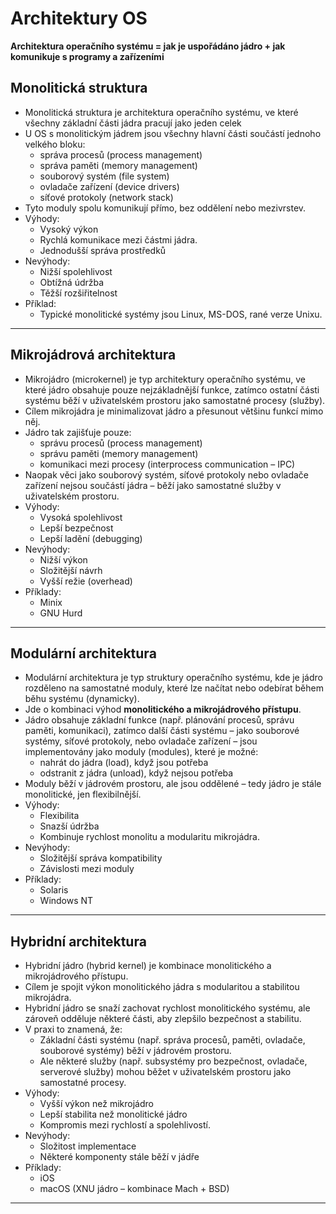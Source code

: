 # Architektury OS

**Architektura operačního systému = jak je uspořádáno jádro + jak komunikuje s programy a zařízeními**

## Monolitická struktura

- Monolitická struktura je architektura operačního systému, ve které všechny základní části jádra pracují jako jeden celek
- U OS s monolitickým jádrem jsou všechny hlavní části součástí jednoho velkého bloku:
  - správa procesů (process management)
  - správa paměti (memory management)
  - souborový systém (file system)
  - ovladače zařízení (device drivers)
  - síťové protokoly (network stack)
- Tyto moduly spolu komunikují přímo, bez oddělení nebo mezivrstev.
- Výhody:
  - Vysoký výkon
  - Rychlá komunikace mezi částmi jádra.
  - Jednodušší správa prostředků
- Nevýhody:
  - Nižší spolehlivost
  - Obtížná údržba
  - Těžší rozšiřitelnost
- Příklad:
  - Typické monolitické systémy jsou Linux, MS-DOS, rané verze Unixu.   

---

## Mikrojádrová architektura

- Mikrojádro (microkernel) je typ architektury operačního systému, ve které jádro obsahuje pouze nejzákladnější funkce, zatímco ostatní části systému běží v uživatelském prostoru jako samostatné procesy (služby).
- Cílem mikrojádra je minimalizovat jádro a přesunout většinu funkcí mimo něj.
- Jádro tak zajišťuje pouze:
  - správu procesů (process management)
  - správu paměti (memory management)
  - komunikaci mezi procesy (interprocess communication – IPC)
- Naopak věci jako souborový systém, síťové protokoly nebo ovladače zařízení nejsou součástí jádra – běží jako samostatné služby v uživatelském prostoru.
- Výhody:
  - Vysoká spolehlivost
  - Lepší bezpečnost
  - Lepší ladění (debugging)
- Nevýhody:
  - Nižší výkon
  - Složitější návrh
  - Vyšší režie (overhead)
- Příklady:
  - Minix
  - GNU Hurd

---

## Modulární architektura

- Modulární architektura je typ struktury operačního systému, kde je jádro rozděleno na samostatné moduly, které lze načítat nebo odebírat během běhu systému (dynamicky).
- Jde o kombinaci výhod **monolitického a mikrojádrového přístupu**.
- Jádro obsahuje základní funkce (např. plánování procesů, správu paměti, komunikaci), zatímco další části systému – jako souborové systémy, síťové protokoly, nebo ovladače zařízení – jsou implementovány jako moduly (modules), které je možné:
  - nahrát do jádra (load), když jsou potřeba
  - odstranit z jádra (unload), když nejsou potřeba
- Moduly běží v jádrovém prostoru, ale jsou oddělené – tedy jádro je stále monolitické, jen flexibilnější.
- Výhody:
  - Flexibilita
  - Snazší údržba
  - Kombinuje rychlost monolitu a modularitu mikrojádra.
- Nevýhody:
  - Složitější správa kompatibility
  - Závislosti mezi moduly
- Příklady:
  - Solaris
  - Windows NT

---

## Hybridní architektura

- Hybridní jádro (hybrid kernel) je kombinace monolitického a mikrojádrového přístupu.
- Cílem je spojit výkon monolitického jádra s modularitou a stabilitou mikrojádra.
- Hybridní jádro se snaží zachovat rychlost monolitického systému, ale zároveň odděluje některé části, aby zlepšilo bezpečnost a stabilitu.
- V praxi to znamená, že:
  - Základní části systému (např. správa procesů, paměti, ovladače, souborové systémy) běží v jádrovém prostoru.
  - Ale některé služby (např. subsystémy pro bezpečnost, ovladače, serverové služby) mohou běžet v uživatelském prostoru jako samostatné procesy.
- Výhody:
  - Vyšší výkon než mikrojádro
  - Lepší stabilita než monolitické jádro
  - Kompromis mezi rychlostí a spolehlivostí.
- Nevýhody:
  - Složitost implementace
  - Některé komponenty stále běží v jádře
- Příklady:
  - iOS
  - macOS (XNU jádro – kombinace Mach + BSD)

---